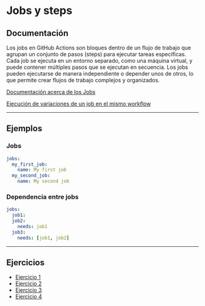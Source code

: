# Jobs y steps

## Documentación

Los jobs en GitHub Actions son bloques dentro de un flujo de trabajo que agrupan un conjunto de pasos (steps) para ejecutar tareas específicas. Cada job se ejecuta en un entorno separado, como una máquina virtual, y puede contener múltiples pasos que se ejecutan en secuencia. Los jobs pueden ejecutarse de manera independiente o depender unos de otros, lo que permite crear flujos de trabajo complejos y organizados.

[Documentación acerca de los Jobs](https://docs.github.com/es/actions/writing-workflows/choosing-what-your-workflow-does/using-jobs-in-a-workflow)

[Ejecución de variaciones de un job en el mismo workflow](https://docs.github.com/es/actions/writing-workflows/choosing-what-your-workflow-does/running-variations-of-jobs-in-a-workflow)

---

## Ejemplos

### Jobs

```yaml
jobs:
  my_first_job:
    name: My first job
  my_second_job:
    name: My second job
```

### Dependencia entre jobs

```yaml
jobs:
  job1:
  job2:
    needs: job1
  job3:
    needs: [job1, job2]
```

---

## Ejercicios

- [Ejercicio 1](ejercicio1.md)
- [Ejercicio 2](ejercicio2.md)
- [Ejercicio 3](ejercicio3.md)
- [Ejercicio 4](ejercicio4.md)
